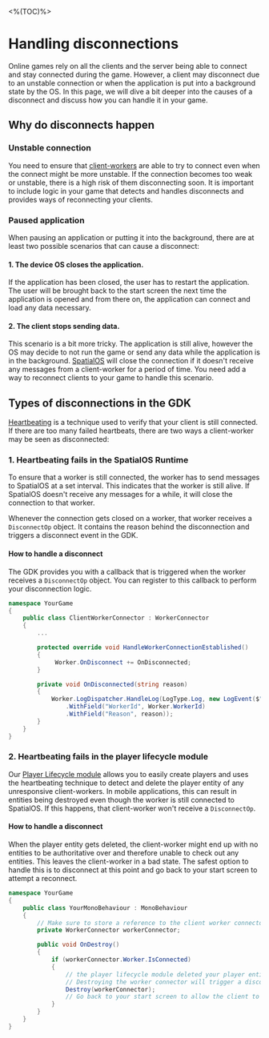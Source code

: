 <%(TOC)%>

# Handling disconnections

Online games rely on all the clients and the server being able to connect and stay connected during the game. However, a client may disconnect due to an unstable connection or when the application is put into a background state by the OS. In this page, we will dive a bit deeper into the causes of a disconnect and discuss how you can handle it in your game.

## Why do disconnects happen

### Unstable connection 

You need to ensure that [client-workers]({{urlRoot}}/reference/glossary#client-worker) are able to try to connect even when the connect might be more unstable. If the connection becomes too weak or unstable, there is a high risk of them disconnecting soon. It is important to include logic in your game that detects and handles disconnects and provides ways of reconnecting your clients.

### Paused application

When pausing an application or putting it into the background, there are at least two possible scenarios that can cause a disconnect:

#### 1. The device OS closes the application.

If the application has been closed, the user has to restart the application. The user will be brought back to the start screen the next time the application is opened and from there on, the application can connect and load any data necessary.

#### 2. The client stops sending data. 

This scenario is a bit more tricky. The application is still alive, however the OS may decide to not run the game or send any data while the application is in the background. [SpatialOS]({{urlRoot}}/reference/glossary#spatialos-runtime) will close the connection if it doesn't receive any messages from a client-worker for a period of time. You need add a way to reconnect clients to your game to handle this scenario. 

## Types of disconnections in the GDK

[Heartbeating]({{urlRoot}}/modules/player-lifecycle/heartbeating) is a technique used to verify that your client is still connected. If there are too many failed heartbeats, there are two ways a client-worker may be seen as disconnected:

### 1. Heartbeating fails in the SpatialOS Runtime

To ensure that a worker is still connected, the worker has to send messages to SpatialOS at a set interval. This indicates that the worker is still alive. If SpatialOS doesn't receive any messages for a while, it will close the connection to that worker. 

Whenever the connection gets closed on a worker, that worker receives a `DisconnectOp` object. It contains the reason behind the disconnection and triggers a disconnect event in the GDK.

#### How to handle a disconnect

The GDK provides you with a callback that is triggered when the worker receives a `DisconnectOp` object. You can register to this callback to perform your disconnection logic.

```csharp
namespace YourGame
{
    public class ClientWorkerConnector : WorkerConnector
    {
        ...

        protected override void HandleWorkerConnectionEstablished()
        {
             Worker.OnDisconnect += OnDisconnected;
        }

        private void OnDisconnected(string reason)
        {
            Worker.LogDispatcher.HandleLog(LogType.Log, new LogEvent($"Worker disconnected")
                .WithField("WorkerId", Worker.WorkerId)
                .WithField("Reason", reason));
        }
    }
}
```



### 2. Heartbeating fails in the player lifecycle module 

Our [Player Lifecycle module]({{urlRoot}}/modules/player-lifecycle/overview) allows you to easily create players and uses the heartbeating technique to detect and delete the player entity of any unresponsive client-workers. In mobile applications, this can result in entities being destroyed even though the worker is still connected to SpatialOS. If this happens, that client-worker won't receive a `DisconnectOp`.

#### How to handle a disconnect

When the player entity gets deleted, the client-worker might end up with no entities to be authoritative over and therefore unable to check out any entities. This leaves the client-worker in a bad state. The safest option to handle this is to disconnect at this point and go back to your start screen to attempt a reconnect.

```csharp
namespace YourGame
{
    public class YourMonoBehaviour : MonoBehaviour
    {
        // Make sure to store a reference to the client worker connector
        private WorkerConnector workerConnector;

        public void OnDestroy()
        {
            if (workerConnector.Worker.IsConnected)
            {
                // the player lifecycle module deleted your player entity even though you are still connected.
                // Destroying the worker connector will trigger a disconnect:
                Destroy(workerConnector);
                // Go back to your start screen to allow the client to reconnect
            } 
        }
    }
}
```
